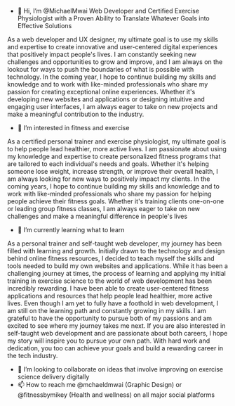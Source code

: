 - 👋 Hi, I’m @MichaelMwai
Web Developer and Certified Exercise Physiologist with a Proven Ability to Translate Whatever Goals into Effective Solutions

As a web developer and UX designer, my ultimate goal is to use my skills and expertise to create innovative and user-centered digital experiences that positively impact people's lives. I am constantly seeking new challenges and opportunities to grow and improve, and I am always on the lookout for ways to push the boundaries of what is possible with technology. In the coming year, I hope to continue building my skills and knowledge and to work with like-minded professionals who share my passion for creating exceptional online experiences. Whether it's developing new websites and applications or designing intuitive and engaging user interfaces, I am always eager to take on new projects and make a meaningful contribution to the industry.

- 👀 I’m interested in fitness and exercise

As a certified personal trainer and exercise physiologist, my ultimate goal is to help people lead healthier, more active lives. I am passionate about using my knowledge and expertise to create personalized fitness programs that are tailored to each individual's needs and goals. Whether it's helping someone lose weight, increase strength, or improve their overall health, I am always looking for new ways to positively impact my clients. In the coming years, I hope to continue building my skills and knowledge and to work with like-minded professionals who share my passion for helping people achieve their fitness goals. Whether it's training clients one-on-one or leading group fitness classes, I am always eager to take on new challenges and make a meaningful difference in people's lives

- 🌱 I’m currently learning what to learn

As a personal trainer and self-taught web developer, my journey has been filled with learning and growth. Initially drawn to the technology and design behind online fitness resources, I decided to teach myself the skills and tools needed to build my own websites and applications.
While it has been a challenging journey at times, the process of learning and applying my initial training in exercise science to the world of web development has been incredibly rewarding. I have been able to create user-centered fitness applications and resources that help people lead healthier, more active lives.
Even though I am yet to fully have a foothold in web development, I am still on the learning path and constantly growing in my skills. I am grateful to have the opportunity to pursue both of my passions and am excited to see where my journey takes me next.
If you are also interested in self-taught web development and are passionate about both careers, I hope my story will inspire you to pursue your own path. With hard work and dedication, you too can achieve your goals and build a rewarding career in the tech industry.

- 💞️ I’m looking to collaborate on ideas that involve improving on exercise science delivery digitally
- 📫 How to reach me @mchaeldmwai (Graphic Design) or @fitnessbymikey (Health and wellness) on all major social platforms

<!---
MichaelMwai/MichaelMwai is a ✨ special ✨ repository because its `README.md` (this file) appears on your GitHub profile.
You can click the Preview link to take a look at your changes.
--->
